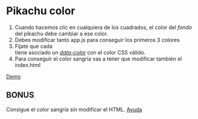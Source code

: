 # Pikachu color

1. Cuando hacemos clic en cualquiera de los cuadrados, el color del _fondo_ del pikachu debe cambiar a ese color.
2. Debes modificar tanto app.js para conseguir los primeros 3 colores
3. Fíjate que cada <div></div> tiene asociado un [_data-color_](https://www.w3schools.com/tags/att_data-.asp) con el color CSS válido. 
4. Para conseguir el color sangría vas a tener que modificar también el index.html

[Demo](https://omiras.github.io/pikachu-color-event/)

## BONUS

Consigue el color sangría sin modificar el HTML. [Ayuda](https://www.w3schools.com/jsref/jsref_getcomputedstyle.asp)

